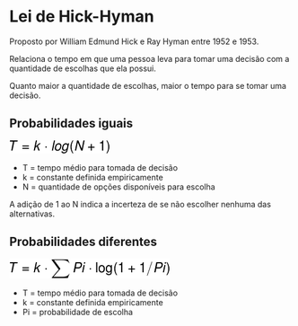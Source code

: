 # Lei de Hick-Hyman

Proposto por William Edmund Hick e Ray Hyman entre 1952 e 1953.

Relaciona o tempo em que uma pessoa leva para tomar uma decisão com a quantidade de escolhas que ela possui.

Quanto maior a quantidade de escolhas, maior o tempo para se tomar uma decisão.

## Probabilidades iguais

![](../../.gitbook/assets/hick-hyman-1.png)

* T = tempo médio para tomada de decisão
* k = constante definida empiricamente
* N = quantidade de opções disponíveis para escolha

A adição de 1 ao N indica a incerteza de se não escolher nenhuma das alternativas.

## Probabilidades diferentes

![](../../.gitbook/assets/hick-hyman-2.png)

* T = tempo médio para tomada de decisão
* k = constante definida empiricamente
* Pi = probabilidade de escolha

